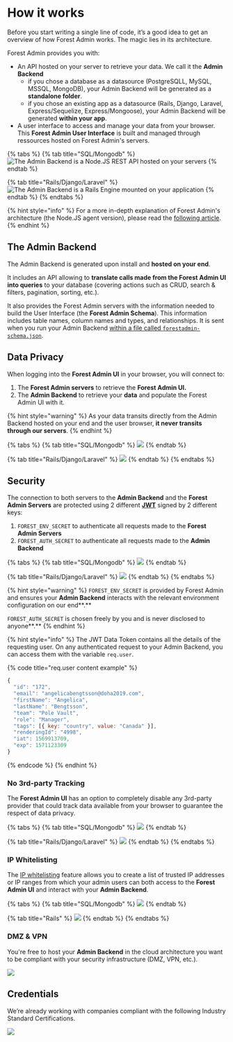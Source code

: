 # How it works

Before you start writing a single line of code, it’s a good idea to get an overview of how Forest Admin works. The magic lies in its architecture.&#x20;

Forest Admin provides you with:

* An API hosted on your server to retrieve your data. We call it the **Admin Backend**
  * if you chose a database as a datasource (PostgreSQLL, MySQL, MSSQL, MongoDB), your Admin Backend will be generated as a **standalone folder**.
  * if you chose an existing app as a datasource (Rails, Django, Laravel, Express/Sequelize, Express/Mongoose), your Admin Backend will be generated **within your app**.
* A user interface to access and manage your data from your browser. This **Forest Admin User Interface** is built and managed through ressources hosted on Forest Admin's servers.

{% tabs %}
{% tab title="SQL/Mongodb" %}
![The Admin Backend is a Node.JS REST API hosted on your servers](../../.gitbook/assets/Base.png)
{% endtab %}

{% tab title="Rails/Django/Laravel" %}
![The Admin Backend is a Rails Engine mounted on your application](../../.gitbook/assets/base-rails.png)
{% endtab %}
{% endtabs %}

{% hint style="info" %}
For a more in-depth explanation of Forest Admin's architecture (the Node.JS agent version), please read the [following article](https://medium.com/forest-admin/a-deep-dive-into-forest-admins-architecture-and-its-benefits-for-the-developers-who-trust-it-1d49212fb4b).
{% endhint %}

## The Admin Backend

The Admin Backend is generated upon install and **hosted on your end**.

It includes an API allowing to **translate calls made from the Forest Admin UI into queries** to your database (covering actions such as CRUD, search & filters, pagination, sorting, etc.).

It also provides the Forest Admin servers with the information needed to build the User Interface (the **Forest Admin Schema**). This information includes table names, column names and types, and relationships. It is sent when you run your Admin Backend [within a file called `forestadmin-schema.json`](../models/#the-forestadmin-schema-json-file).

## Data Privacy

When logging into the **Forest Admin UI** in your browser, you will connect to:

1. The **Forest Admin servers** to retrieve the **Forest Admin UI.**
2. The **Admin Backend** to retrieve your **data** and populate the Forest Admin UI with it.

{% hint style="warning" %}
As your data transits directly from the Admin Backend hosted on your end and the user browser, **it never transits through our servers**.
{% endhint %}

{% tabs %}
{% tab title="SQL/Mongodb" %}
![](<../../.gitbook/assets/Base-documented (1).png>)
{% endtab %}

{% tab title="Rails/Django/Laravel" %}
![](../../.gitbook/assets/base-rails.png)
{% endtab %}
{% endtabs %}

## Security

The connection to both servers to the **Admin Backend** and the **Forest Admin Servers** are protected using 2 different [**JWT**](https://jwt.io) signed by 2 different keys:

1. `FOREST_ENV_SECRET` to authenticate all requests made to the **Forest Admin Servers**
2. `FOREST_AUTH_SECRET` to authenticate all requests made to the **Admin Backend**

{% tabs %}
{% tab title="SQL/Mongodb" %}
![](../../.gitbook/assets/JWT.png)
{% endtab %}

{% tab title="Rails/Django/Laravel" %}
![](../../.gitbook/assets/base-auth.png)
{% endtab %}
{% endtabs %}

{% hint style="warning" %}
`FOREST_ENV_SECRET` is provided by Forest Admin and ensures your **Admin Backend** interacts with the relevant environment configuration on our end**.**

`FOREST_AUTH_SECRET` is chosen freely by you and is never disclosed to anyone**.**
{% endhint %}

{% hint style="info" %}
The JWT Data Token contains all the details of the requesting user. On any authenticated request to your Admin Backend, you can access them with the variable `req.user`.

{% code title="req.user content example" %}
```javascript
{
  "id": "172",
  "email": "angelicabengtsson@doha2019.com",
  "firstName": "Angelica",
  "lastName": "Bengtsson",
  "team": "Pole Vault",
  "role": "Manager",
  "tags": [{ key: "country", value: "Canada" }],
  "renderingId": "4998",
  "iat": 1569913709,
  "exp": 1571123309
}
```
{% endcode %}
{% endhint %}



### **No 3rd-party Tracking**

The **Forest Admin UI** has an option to completely disable any 3rd-party provider that could track data available from your browser to guarantee the respect of data privacy.

{% tabs %}
{% tab title="SQL/Mongodb" %}
![](../../.gitbook/assets/No3rdPartyTracking.png)
{% endtab %}

{% tab title="Rails/Django/Laravel" %}
![](../../.gitbook/assets/base-3rd-party-auth.png)
{% endtab %}
{% endtabs %}

### IP Whitelisting

The [IP whitelisting](broken-reference) feature allows you to create a list of trusted IP addresses or IP ranges from which your admin users can both access to the **Forest Admin UI** and interact with your **Admin Backend**.

{% tabs %}
{% tab title="SQL/Mongodb" %}
![](../../.gitbook/assets/IPWhitelist.png)
{% endtab %}

{% tab title="Rails" %}
![](../../.gitbook/assets/base-IP-whitelisting.png)
{% endtab %}
{% endtabs %}

### **DMZ & VPN**

You're free to host your **Admin Backend** in the cloud architecture you want to be compliant with your security infrastructure (DMZ, VPN, etc.).﻿

![](<../../.gitbook/assets/image (403).png>)

## Credentials

We’re already working with companies compliant with the following Industry Standard Certifications.

![](<../../.gitbook/assets/image (338).png>)

